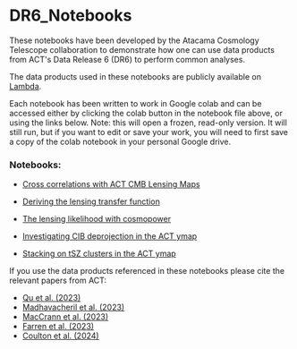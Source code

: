 # DR6_Notebooks
These notebooks have been developed by the Atacama Cosmology Telescope collaboration to demonstrate how one can use data products from ACT's Data Release 6 (DR6) to perform common analyses.

The data products used in these notebooks are publicly available on [Lambda](https://lambda.gsfc.nasa.gov/product/act/actadv_prod_table.html). 

Each notebook has been written to work in Google colab and can be accessed either by clicking the colab button in the notebook file above, or using the links below. Note: this will open a frozen, read-only version. It will still run, but if you want to edit or save your work, you will need to first save a copy of the colab notebook in your personal Google drive.

### Notebooks:

- [Cross correlations with ACT CMB Lensing Maps](https://colab.research.google.com/github/ACTCollaboration/DR6_Notebooks/blob/main/ACT_DR6_lensing_cross_correlation.ipynb)

- [Deriving the lensing transfer function](https://colab.research.google.com/github/ACTCollaboration/DR6_Notebooks/blob/main/ACT_DR6_lensing_transfer_function.ipynb)

- [The lensing likelihood with cosmopower](https://colab.research.google.com/github/ACTCollaboration/DR6_Notebooks/blob/main/ACT_DR6_lensing_likelihood_with_cosmopower.ipynb)

- [Investigating CIB deprojection in the ACT ymap](https://github.com/ACTCollaboration/DR6_Notebooks/blob/main/ACT_DR6_ymap_CIB.ipynb)

- [Stacking on tSZ clusters in the ACT ymap](https://github.com/ACTCollaboration/DR6_Notebooks/blob/main/ACT_DR6_ymap_stacking.ipynb)

If you use the data products referenced in these notebooks please cite the relevant papers from ACT:
- [Qu et al. (2023)](https://arxiv.org/abs/2304.05202)
- [Madhavacheril et al. (2023)](https://arxiv.org/abs/2304.05203)
- [MacCrann et al. (2023)](https://arxiv.org/abs/2304.05196)
- [Farren et al. (2023)](https://arxiv.org/abs/2309.05659)
- [Coulton et al. (2024)](https://arxiv.org/abs/2307.01258)

  


